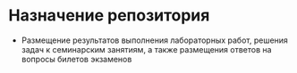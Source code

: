 # Назначение репозитория

  * Размещение результатов выполнения лабораторных работ, решения задач к семинарским занятиям,
  а также размещения ответов на вопросы билетов экзаменов